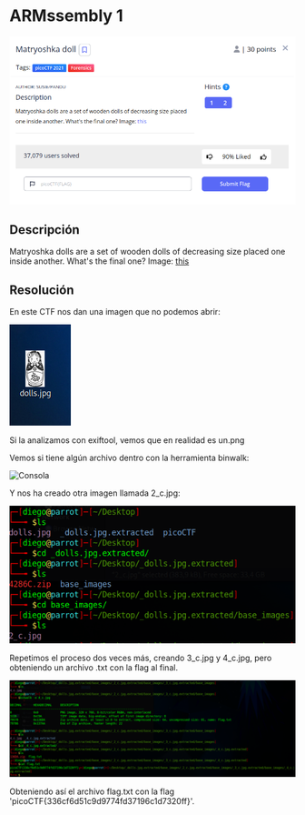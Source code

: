 # ARMssembly 1
![Descripcion del CTF](img/description.png)

## Descripción
Matryoshka dolls are a set of wooden dolls of decreasing size placed one inside another. What's the final one? Image: [this](https://mercury.picoctf.net/static/5eb456e480e485183c9c1b16952c6eda/dolls.jpg)

## Resolución
En este CTF nos dan una imagen que no podemos abrir:

![Miniatura](img/desktop.png)

Si la analizamos con exiftool, vemos que en realidad es un.png

Vemos si tiene algún archivo dentro con la herramienta binwalk:

![Consola](img/console.png)

Y nos ha creado otra imagen llamada 2_c.jpg:

![Consola](img/console2.png)

Repetimos el proceso dos veces más, creando 3_c.jpg y 4_c.jpg, pero obteniendo un archivo .txt con la flag al final.

![Consola](img/console3.png)

Obteniendo así el archivo flag.txt con la flag 'picoCTF{336cf6d51c9d9774fd37196c1d7320ff}'.